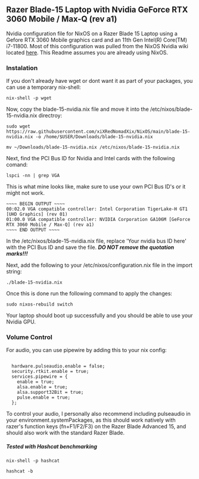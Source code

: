 ## Razer Blade-15 Laptop with Nvidia GeForce RTX 3060 Mobile / Max-Q (rev a1)

Nvidia configuration file for NixOS on a Razer Blade 15 Laptop using a Gefore RTX 3060 Mobile graphics card and an 11th Gen Intel(R) Core(TM) i7-11800. Most of this configuration was pulled from the NixOS Nvidia wiki located [here](https://nixos.wiki/wiki/Nvidia). This Readme assumes you are already using NixOS.

### Instalation
If you don't already have wget or dont want it as part of your packages, you can use a temporary nix-shell:
```
nix-shell -p wget
```

Now, copy the blade-15-nvidia.nix file and move it into the /etc/nixos/blade-15-nvidia.nix directroy:
```
sudo wget https://raw.githubusercontent.com/xiXRedNomadXix/NixOS/main/blade-15-nvidia.nix -o /home/$USER/Downloads/blade-15-nvidia.nix

mv ~/Downloads/blade-15-nvidia.nix /etc/nixos/blade-15-nvidia.nix
```

Next, find the PCI Bus ID for Nvidia and Intel cards with the following comand:
```
lspci -nn | grep VGA
```
This is what mine looks like, make sure to use your own PCI Bus ID's or it might not work.
```
~~~~ BEGIN OUTPUT ~~~~
00:02.0 VGA compatible controller: Intel Corporation TigerLake-H GT1 [UHD Graphics] (rev 01)
01:00.0 VGA compatible controller: NVIDIA Corporation GA106M [GeForce RTX 3060 Mobile / Max-Q] (rev a1)
~~~~ END OUTPUT ~~~~
```
In the /etc/nixos/blade-15-nvidia.nix file, replace 'Your nvidia bus ID here' with the PCI Bus ID and save the file. ***DO NOT remove the quotation marks!!!***

Next, add the following to your /etc/nixos/configuration.nix file in the import string:
```
./blade-15-nvidia.nix
```
Once this is done run the following command to apply the changes:
```
sudo nixos-rebuild switch
```
Your laptop should boot up successfully and you should be able to use your Nvidia GPU.


### Volume Control
For audio, you can use pipewire by adding this to your nix config:
```

  hardware.pulseaudio.enable = false;
  security.rtkit.enable = true;
  services.pipewire = {
    enable = true;
    alsa.enable = true;
    alsa.support32Bit = true;
    pulse.enable = true;
  };
```
To control your audio, I personally also recommend including pulseaudio in your environment.systemPackages, as this should work natively with razer's function keys (fn+F1/F2/F3) on the Razer Blade Advanced 15, and should also work with the standard Razer Blade.

##### Tested with Hashcat benchmarking
```
nix-shell -p hashcat
```

```
hashcat -b
```

